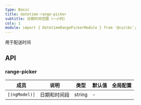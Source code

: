 ```yaml
---
type: Basic
title: datetime-range-picker
subtitle: 日期时间范围（一小时）
cols: 1
module: import { DatetimeRangePickerModule } from '@co/cbc';
---
```


用于配送时间

## API

### range-picker

| 成员 | 说明 | 类型 | 默认值 | 全局配置 |
|----|----|----|-----|------|
| `[(ngModel)]` | 日期和时间段 | string | - |  |
